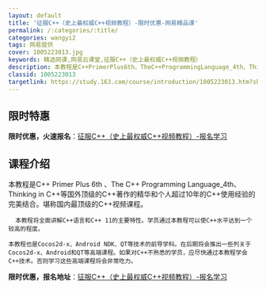 ```yaml
---
layout: default
title: '征服C++（史上最权威C++视频教程）-限时优惠-网易精品课'
permalink: /:categories/:title/
categories: wangyi2
tags: 网易提供
cover: 1005223013.jpg
keywords: 精选网课,网易云课堂,征服C++（史上最权威C++视频教程）
description: 本教程是C++PrimerPlus6th、TheC++ProgrammingLanguage_4th、Thinkingi
classid: 1005223013
targetlink: https://study.163.com/course/introduction/1005223013.htm?share=1&shareId=1025206652&utm_campaign=share&utm_medium=iphoneShare&utm_source=&utm_u=1025206652
---
```


## 限时特惠

**限时优惠，火速报名**：[征服C++（史上最权威C++视频教程）-报名学习](https://study.163.com/course/introduction/1005223013.htm?share=1&shareId=1025206652&utm_campaign=share&utm_medium=iphoneShare&utm_source=&utm_u=1025206652)

## 课程介绍

本教程是C++ Primer Plus  6th 、The C++ Programming Language_4th、Thinking in C++等国外顶级的C++著作的精华和个人超过10年的C++使用经验的完美结合。堪称国内最顶级的C++视频课程。

      本教程将全面讲解C++语言和C++ 11的主要特性。学员通过本教程可以使C++水平达到一个较高的程度。

    本教程也是Cocos2d-x、Android NDK、QT等技术的前导学科。在后期将会推出一些列关于Cocos2d-x、Android和QT等高端课程。如果对C++不熟悉的学员，应尽快通过本教程学会C++技术。否则学习这些高端课程将会非常吃力。

**限时优惠，报名地址**：[征服C++（史上最权威C++视频教程）-报名学习](https://study.163.com/course/introduction/1005223013.htm?share=1&shareId=1025206652&utm_campaign=share&utm_medium=iphoneShare&utm_source=&utm_u=1025206652)

